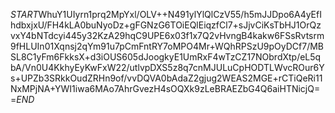 $START$WhuY1UIyrn1prq2MpYxl/OLV++N491ylYlQlCzV55/h5mJJDpo6A4yEfIhdbxjxU/FH4kLA0buNyoDz+gFGNzG6TOiEQlEiqzfCl7+sJjvCiKsTbHJ1OrQzvxY4bNTdcyi445y32KzA29hqC9UPE6x03f1x7Q2vHvngB4kakw6FSsRvtsrm9fHLUIn01Xqnsj2qYm91u7pCmFntRY7oMPO4Mr+WQhRPSzU9pOyDCf7/MBSL8C1yFm6FkksX+d3iOUS605dJoogkyE1UmRxF4wTzCZ17NObrdXtp/eL5qbA/Vn0U4KkhyEyKwFxW22/utlvpDXS5z8q7cnMJULuCpHODTLWvcROur6Ys+UPZb3SRkkOudZRHn9of/vvDQVA0bAdaZ2gjug2WEAS2MGE+rCTiQeRi11NxMPjNA+YWI1iwa6MAo7AhrGvezH4sOQXk9zLeBRAEZbG4Q6aiHTNicjQ==$END$